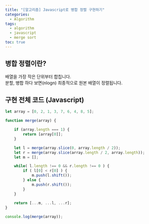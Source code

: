 ```yaml
---
title: "[알고리즘] Javascript로 병합 정렬 구현하기"
categories: 
  - Algorithm
tags:
  - algorithm
  - javascript
  - merge sort
toc: true
---
```

## 병합 정렬이란?
배열을 가장 작은 단위부터 합칩니다.<br>
분할, 병합 하다 보면(nlogn) 최종적으로 원본 배열이 정렬됩니다.<br>

## 구현 전체 코드 (Javascript)
~~~ javascript
let array = [0, 2, 1, 3, 7, 6, 4, 8, 5];

function merge(array) {

    if (array.length === 1) {
        return [array[0]];
    }

    let l = merge(array.slice(0, array.length / 2));
    let r = merge(array.slice(array.length / 2, array.length));
    let m = [];

    while( l.length !== 0 && r.length !== 0 ) {
        if ( l[0] < r[0] ) {
            m.push(l.shift());
        } else {
            m.push(r.shift());
        }
    }
    
    return [...m, ...l, ...r];
}

console.log(merge(array));
~~~